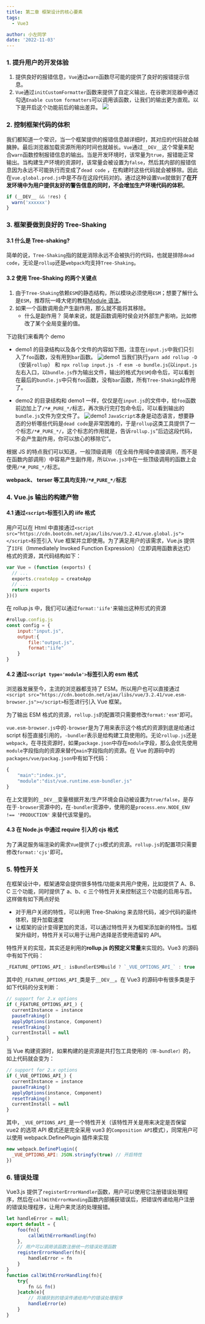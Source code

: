 ```yaml
---
title: 第二章 框架设计的核心要素
tags:
  - Vue3

author: 小左同学
date: '2022-11-03'
---
```


### 1. 提升用户的开发体验

1. 提供良好的报错信息，`Vue`通过`warn`函数尽可能的提供了良好的报错提示信息。
2. `Vue`通过`initCustomFormatter`函数来提供了自定义输出，在谷歌浏览器中通过勾选`Enable custom formatters`可以调用该函数，让我们的输出更为直观。以下是开启这个功能前后的输出差异。
   ![](./img/distance.png)

### 2. 控制框架代码的体积

我们都知道一个常识，当一个框架提供的报错信息越详细时，其对应的代码就会越臃肿。最后浏览器加载资源所用的时间也就越长。`Vue`通过`__DEV__`这个常量来配合`warn`函数控制报错信息的输出。当是开发环境时，该常量为`true`，报错能正常输出。当构建生产环境的资源时，该常量会被设置为`false`，然后其内部的报错信息因为永远不可能执行而变成了`dead code` ，在构建时这些代码就会被移除。因此在`vue.global.prod.js`中是不存在这段代码对的。通过这种设置`Vue`就做到了**在开发环境中为用户提供友好的警告信息的同时，不会增加生产环境代码的体积**。

```js
if (__DEV__ && !res) {
  warn('xxxxxx')
}
```

### 3. 框架要做到良好的 Tree-Shaking

#### 3.1 什么是 Tree-shaking?

简单的说，`Tree-Shaking`指的就是消除永远不会被执行的代码，也就是排除`dead code`，无论是`rollup`还是`webpack`均支持`Tree-Shaking`。

#### 3.2 使用 Tree-Shaking 的两个关键点

1. 由于`Tree-Shaking`依赖`ESM`的静态结构，所以模块必须使用`ESM`；想要了解什么是`ESM`，推荐阮一峰大佬的教程[Module 语法](https://wangdoc.com/es6/module)。
2. 如果一个函数调用会产生副作用，那么就不能将其移除。
   - 什么是副作用？ 简单来说，就是函数调用时侯会对外部生产影响，比如修改了某个全局变量的值。

下边我们来看两个 demo

- demo1 的目录结构以及各个文件的内容如下图，注意在`input.js`中我们只引入了`foo`函数，没有用到`bar`函数。
  ![demo1](./img/rollup01.png)
  当我们执行`yarn add rollup -D`（安装`rollup`） 和 `npx rollup input.js -f esm -o bundle.js`(以`input.js`左右入口，以`bundle.js`作为输出文件，输出的格式为`ESM`)命令后，可以看到在最后的`bundle.js`中只有`foo`函数，没有`bar`函数，所有`Tree-Shaking`起作用了。

- demo2 的目录结构和 demo1 一样，仅仅是在`input.js`的文件中，给`foo`函数前边加上了`/*#_PURE_*/`标志，再次执行完打包命令后，可以看到输出的`bundle.js`文件为空文件了。
  ![demo1](./img/rollup02.png)
  `JavaScript`本身是动态语言，想要静态的分析哪些代码是`dead code`是非常困难的，于是`rollup`这类工具提供了一个标志`/*#_PURE_*/`，这个标志的作用就是，告诉`rollup.js`“后边这段代码，不会产生副作用，你可以放心的移除它”。

根据 JS 的特点我们可以知道，一般顶级调用（在全局作用域中直接调用，而不是在函数内部调用）中容易产生副作用，所以`Vue.js3`中在一些顶级调用的函数上会使用`/*#_PURE_*/`标志。

**webpack、 terser 等工具均支持`/*#_PURE_*/`标志**

### 4. Vue.js 输出的构建产物

#### 4.1 通过`<script>`标签引入的 iife 格式

用户可以在 Html 中直接通过`<script src="https://cdn.bootcdn.net/ajax/libs/vue/3.2.41/vue.global.js"></script>`标签引入 Vue 框架并立即使用。为了满足用户的该需求，Vue.js 提供了`IIFE`（Immediately Invoked Function Expression）（立即调用函数表达式）格式的资源，其代码结构如下：

```js
var Vue = (function (exports) {
  // ...
  exports.createApp = createApp
  // ...
  return exports
})()
```

在 rollup.js 中，我们可以通过`format:'iife'`来输出这种形式的资源

```js
#rollup.config.js
const config = {
    input:"input.js",
    output:{
        file:"output.js",
        format:"iife"
    }
}
```

#### 4.2 通过`<script type='module'>`标签引入的 esm 格式

浏览器发展至今，主流的浏览器都支持了 ESM。所以用户也可以直接通过`<script src="https://cdn.bootcdn.net/ajax/libs/vue/3.2.41/vue.esm-browser.js"></script>`标签进行引入 Vue 框架。

为了输出 ESM 格式的资源，`rollup.js`的配置项只需要修改`format:'esm'`即可。

`vue.esm-browser.js`中的`-browser`是为了用来表示这个格式的资源到底是给通过 script 标签直接引用的，`-bundler`表示是给构建工具使用的。无论`rollup.js`还是`webpack`，在寻找资源时，如果`package.json`中存在`module`字段，那么会优先使用`module`字段指向的资源来替代`main`字段指向的资源。在 Vue 的源码中的`packages/vue/packag.json`中有如下代码：

```js
{
    "main":"index.js",
    "module":"dist/vue.runtime.esm-bundler.js"
}
```

在上文提到的`__DEV__`变量根据开发/生产环境会自动被设置为`true/false`，是存在于`-browser`资源中的，在`-bundler`资源中，使用的是`process.env.NODE_ENV !== 'PRODUCTION'` 来替代该常量的。

#### 4.3 在 Node.js 中通过 require 引入的 cjs 格式

为了满足服务端渲染的需求`Vue`提供了`cjs`模式的资源。`rollup.js`的配置项只需要修改`format:'cjs'`即可。

### 5. 特性开关

在框架设计中，框架通常会提供很多特性/功能来共用户使用，比如提供了 A、B、C 三个功能，同时提供了 a、b、c 三个特性开关来控制这三个功能的启用与否。这样做有如下两点好处

- 对于用户关闭的特性，可以利用 Tree-Shaking 来去除代码，减少代码的最终体积，提升加载速度
- 让框架的设计变得更加的灵活，可以通过特性开关为框架添加新的特性。当框架升级时，特性开关可以用于让用户选择是否使用遗留的 API。

特性开关的实现，其实还是利用的**rollup.js 的预定义常量**来实现的。Vue3 的源码中有如下代码：

```js
_FEATURE_OPTIONS_API_: isBundlerESMBuild ? `_VUE_OPTIONS_API_` : true
```

其中的`_FEATURE_OPTIONS_API_`类是于`__DEV__`。在 Vue3 的源码中有很多类是于如下代码的分支判断：

```js
// support for 2.x options
if (_FEATURE_OPTIONS_API_) {
  currentInstance = instance
  pauseTraking()
  applyOptions(instance, Component)
  resetTraking()
  currentInstall = null
}
```

当 Vue 构建资源时，如果构建的是资源是共打包工具使用的`（带-bundler）`的，如上代码就会变为：

```js
// support for 2.x options
if (_VUE_OPTIONS_API_) {
  currentInstance = instance
  pauseTraking()
  applyOptions(instance, Component)
  resetTraking()
  currentInstall = null
}
```

其中，`_VUE_OPTIONS_API_`是一个特性开关（该特性开关是用来决定是否保留 vue2 的选项 API 模式还是完全采用 vue3 的`Composition API`模式），同常用户可以使用 webpack.DefinePlugin 插件来实现

```js
new webpack.DefinePlugin({
  _VUE_OPTIONS_API: JSON.stringfy(true) // 开启特性
})
```

### 6. 错误处理

Vue3.js 提供了`registerErrorHandler`函数，用户可以使用它注册错误处理程序，然后在`callWithErrorHanding`函数内部捕获错误后，把错误传递给用户注册的错误处理程序，让用户来灵活的处理报错。

```js
let handleError = null;
export default = {
    foo(fn){
        callWithErrorHandling(fn)
    },
    // 用户可以调用该函数注册统一的错误处理函数
    registerErrorHandler(fn){
        handleError = fn
    }
}
function callWithErrorHandling(fn){
    try{
        fn && fn()
    }catch(e){
        // 将捕获到的错误传递给用户的错误处理程序
        handleError(e)
    }
}
```
